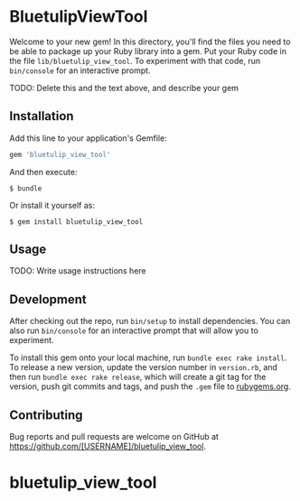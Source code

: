 # BluetulipViewTool

Welcome to your new gem! In this directory, you'll find the files you need to be able to package up your Ruby library into a gem. Put your Ruby code in the file `lib/bluetulip_view_tool`. To experiment with that code, run `bin/console` for an interactive prompt.

TODO: Delete this and the text above, and describe your gem

## Installation

Add this line to your application's Gemfile:

```ruby
gem 'bluetulip_view_tool'
```

And then execute:

    $ bundle

Or install it yourself as:

    $ gem install bluetulip_view_tool

## Usage

TODO: Write usage instructions here

## Development

After checking out the repo, run `bin/setup` to install dependencies. You can also run `bin/console` for an interactive prompt that will allow you to experiment.

To install this gem onto your local machine, run `bundle exec rake install`. To release a new version, update the version number in `version.rb`, and then run `bundle exec rake release`, which will create a git tag for the version, push git commits and tags, and push the `.gem` file to [rubygems.org](https://rubygems.org).

## Contributing

Bug reports and pull requests are welcome on GitHub at https://github.com/[USERNAME]/bluetulip_view_tool.
# bluetulip_view_tool
